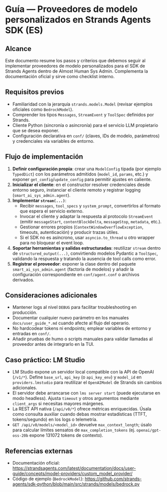# Guía — Proveedores de modelo personalizados en Strands Agents SDK (ES)

## Alcance
Este documento resume los pasos y criterios que debemos seguir al implementar proveedores de modelo personalizados para el SDK de Strands Agents dentro de Almost Human Sys Admin. Complementa la documentación oficial y sirve como checklist interno.

## Requisitos previos
- Familiaridad con la jerarquía `strands.models.Model` (revisar ejemplos oficiales como `BedrockModel`).
- Comprender los tipos `Messages`, `StreamEvent` y `ToolSpec` definidos por Strands.
- Cliente Python (sincronía o asincronía) para el servicio LLM propietario que se desea exponer.
- Configuración declarativa en `conf/` (claves, IDs de modelo, parámetros) y credenciales vía variables de entorno.

## Flujo de implementación
1. **Definir configuración propia**: crear una `ModelConfig` tipada (por ejemplo `TypedDict`) con los parámetros admitidos (`model_id`, `params`, etc.) y exponer `get_config`/`update_config` para permitir ajustes en caliente.
2. **Inicializar el cliente**: en el constructor resolver credenciales desde entorno seguro, instanciar el cliente remoto y registrar logging (`smart_ai_sys_admin.agent`).
3. **Implementar `stream(...)`**:
   - Recibir `messages`, `tool_specs` y `system_prompt`, convertirlos al formato que espera el servicio externo.
   - Invocar el cliente y adaptar la respuesta al protocolo `StreamEvent` (emitir `messageStart`, `contentBlockDelta`, `messageStop`, `metadata`, etc.).
   - Gestionar errores propios (`ContextWindowOverflowException`, timeouts, autenticación) y producir trazas útiles.
   - Si el SDK no es asíncrono, usar `asyncio.to_thread` u otro wrapper para no bloquear el event loop.
4. **Soportar herramientas y salidas estructuradas**: reutilizar `stream` dentro de `structured_output(...)`, convirtiendo modelos Pydantic a `ToolSpec`, validando la respuesta y tratando la ausencia de tool calls como error.
5. **Registrar el proveedor**: exponer la clase dentro del paquete `smart_ai_sys_admin.agent` (factoría de modelos) y añadir la configuración correspondiente en `conf/agent.conf` o archivos derivados.

## Consideraciones adicionales
- Mantener logs al nivel `DEBUG` para facilitar troubleshooting en producción.
- Documentar cualquier nuevo parámetro en los manuales `docs/user_guide_*.md` cuando afecte al flujo del operario.
- No hardcodear tokens ni endpoints; emplear variables de entorno y entradas en `conf/`.
- Añadir pruebas de humo o scripts manuales para validar llamadas al proveedor antes de integrarlo en la TUI.

## Caso práctico: LM Studio
- LM Studio expone un servidor local compatible con la API de OpenAI (`/v1/*`). Define `base_url`, `api_key` (o `api_key_env`) y `model_id` en `providers.lmstudio` para reutilizar el `OpenAIModel` de Strands sin cambios adicionales.
- El servidor debe arrancarse con `lms server start` (puede ejecutarse en modo headless). Ajusta `timeout` y otros argumentos mediante `client_args` si necesitas mayores márgenes.
- La REST API nativa (`/api/v0/*`) ofrece métricas enriquecidas. Úsala como consulta auxiliar cuando debas mostrar estadísticas (TTFT, tokens/segundo) en los logs o telemetría.
- `GET /api/v0/models/<model_id>` devuelve `max_context_length`; úsalo para calcular límites sensatos de `max_completion_tokens` (ej. `openai/gpt-oss-20b` expone 131072 tokens de contexto).

## Referencias externas
- Documentación oficial: https://strandsagents.com/latest/documentation/docs/user-guide/concepts/model-providers/custom_model_provider/
- Código de ejemplo (`BedrockModel`): https://github.com/strands-agents/sdk-python/blob/main/src/strands/models/bedrock.py
